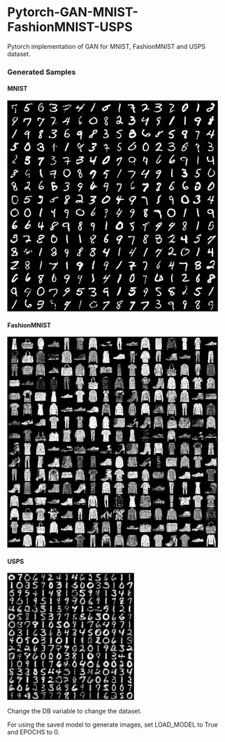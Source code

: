 # Pytorch-GAN-MNIST-FashionMNIST-USPS
Pytorch implementation of GAN for MNIST, FashionMNIST and USPS dataset.

### Generated Samples
#### MNIST
 ![MNIST](/results/MNIST.png)
#### FashionMNIST
 ![FashionMNIST](/results/FashionMNIST.png)
#### USPS
 ![USPS](/results/USPS.png)

Change the DB variable to change the dataset.

For using the saved model to generate images, set LOAD_MODEL to True and EPOCHS to 0.
